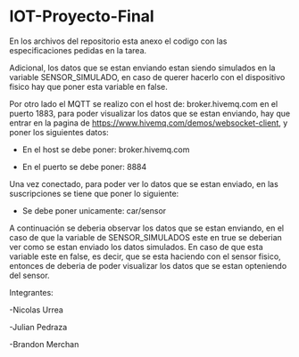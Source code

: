 # IOT-Proyecto-Final

En los archivos del repositorio esta anexo el codigo con las especificaciones pedidas en la tarea.

Adicional, los datos que se estan enviando estan siendo simulados en la variable SENSOR_SIMULADO, en caso de querer hacerlo con el dispositivo fisico hay que poner esta variable en false.

Por otro lado el MQTT se realizo con el host de: broker.hivemq.com en el puerto 1883, para poder visualizar los datos que se estan enviando, hay que entrar en la pagina de https://www.hivemq.com/demos/websocket-client, y poner los siguientes datos:

* En el host se debe poner: broker.hivemq.com

* En el puerto se debe poner: 8884

Una vez conectado, para poder ver lo datos que se estan enviado, en las suscripciones se tiene que poner lo siguiente:

* Se debe poner unicamente: car/sensor

A continuación se deberia observar los datos que se estan enviando, en el caso de que la variable de SENSOR_SIMULADOS este en true se deberian ver como se estan enviado los datos simulados. En caso de que esta variable este en false, es decir, que se esta haciendo con el sensor fisico, entonces de deberia de poder visualizar los datos que se estan opteniendo del sensor.

Integrantes:

-Nicolas Urrea

-Julian Pedraza

-Brandon Merchan

